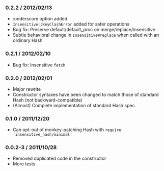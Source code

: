 ### 0.2.2 / 2012/02/13
* :underscore option added
* `Insensitive::KeyClashError` added for safer operations
* Bug fix: Preserve default/default_proc on merge/replace/insensitive
* Subtle behavioral change in `Insensitive#replace` when called with an ordinary Hash

### 0.2.1 / 2012/02/10
* Bug fix: Insensitive `fetch`

### 0.2.0 / 2012/02/01
* Major rewrite
 * Constructor syntaxes have been changed to match those of standard Hash (not backward-compatible)
 * (Almost) Complete implementation of standard Hash spec.

### 0.1.0 / 2011/12/20
* Can opt-out of monkey-patching Hash with `require 'insensitive_hash/minimal'`

### 0.0.2-3 / 2011/10/28
* Removed duplicated code in the constructor
* More tests
